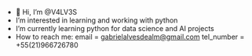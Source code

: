 - 👋 Hi, I’m @V4LV3S
- I’m interested in learning and working with python
- I’m currently learning python for data science and AI projects
- How to reach me: 
  email = gabrielalvesdealm@gmail.com
  tel_number = +55(21)966726780

